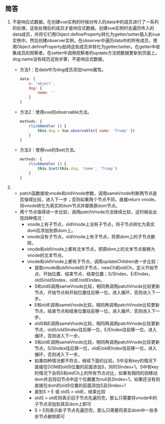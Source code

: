 ## 简答

1. 不是响应式数据。在创建vue实例的时候对传入的data中的成员进行了一系列的处理，这些处理后的成员才是响应式数据。创建vue实例时会遍历传入的data成员，并将它们用Object.defineProperty转化为getter/setter插入到vue实例中。然后创建observer实例，在observer中遍历data中的所有成员，使用Object.defineProperty劫持这些成员并转化为getter/setter。在getter中收集成员的观察者，在setter中调用观察者的update方法把数据更新到页面上。dog.name没有经历这些步骤，不是响应式数据。

   + 方法1：在data中为dog成员添加name属性。

     ```javascript
     data: {
         o: 'object',
         dog: {
             name: ''
         }
     }
     ```

   + 方法2：使用vue的observable方法。

     ```javascript
     methods: {
         clickHandler () {
             this.dog = Vue.observable({ name: 'Trump' })
         }
     }
     ```

   + 方法3：使用vue的$set方法。

     ```javascript
     methods: {
         clickHandler () {
             this.$set(this.dog, 'name', 'Trump')
         }
     }
     ```

2. + patch函数接收vnode和oldVnode参数，调用sameVnode判断两节点是否值得比较，进入下一步；否则如果两个节点不同，直接return vnode，将vnode转化为真实的dom节点并替换原dom节点。
   + 两个节点值得进一步比较，调用patchVnode方法继续比较，这时候会出现四种情况：
     + vnode上有子节点，oldVnode上没有子节点，将子节点转化为真实dom后添加到原dom上。
     + vnode没有子节点，oldVnode上有子节点，将原dom上的子节点删除。
     + vnode和oldVnode上都有文本节点，把原dom上的文本节点替换为vnode的文本节点。
     + vnode和oldVnode上都有子节点，调用updateChildren进一步比较：
       + 提取vnode和oldVnode的子节点，newCh和oldCh，定义开始节点、开始位置、结束节点、结束位置；S/SIndex、E/EIndex，oldS/oldSIndex、oldE/oldEIndex。
       + S和oldS调用sameVnode比较，相同再调用patchVnode比较更新节点，开始节点和开始位置往后移一位，进入循环，否则进入下一步。
       + E和oldE调用sameVnode比较，相同再调用patchVnode比较更新节点，结束节点和结束位置往前移一位，进入循环，否则进入下一步。
       + oldS和E调用sameVnode比较，相同再调用patchVnode比较更新节点，oldS/oldSIndex往后移一位，E/EIndex往前移一位，进入循环，否则进入下一步。
       + S和oldE调用sameVnode比较，相同再调用patchVnode比较更新节点，S/SIndex往后移一位，oldE/oldEIndex往前移一位，进入循环，否则进入下一步。
       + 如果四种情况都不符合，继续下面的比较。S中没有key的情况下直接在DOM的oldS位置的前面添加S，同时SIndex+1。S中有key的情况下会将S和oldCh上的所有节点对比，如果有相同的则移动dom并且将旧节点中这个位置置为null且SIndex+1。如果还没有则直接在dom的oldS位置的前面添加S且SIndex+1
       + 直到S > E 或 oldS > oldE，结束比较
       + oldS > oldE则表示旧子节点先遍历完，那么只需要将vnode中的子节点添加到真实dom上即可
       + S > E则表示新子节点先遍历完，那么只需要将真实dom中一些多余节点删除即可

